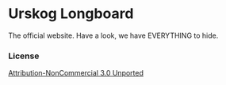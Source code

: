 # Urskog Longboard
The official website. Have a look, we have EVERYTHING to hide.

### License
[Attribution-NonCommercial 3.0 Unported](http://creativecommons.org/licenses/by-nc/3.0)
